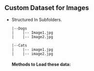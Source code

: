 ## Custom Dataset for Images

* Structured In Subfolders.

      |--Dogs
      |    |-- Image1.jpg
      |    |-- Image2.jpg
      
      |--Cats
      |    |-- image1.jpg
      |    |-- image2.jpg

  #### Methods to Load these data:
